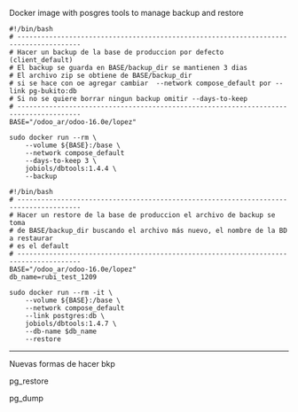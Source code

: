 Docker image with posgres tools to manage backup and restore

    #!/bin/bash
    # --------------------------------------------------------------------------------------
    # Hacer un backup de la base de produccion por defecto (client_default)
    # El backup se guarda en BASE/backup_dir se mantienen 3 dias
    # El archivo zip se obtiene de BASE/backup_dir
    # si se hace con oe agregar cambiar  --network compose_default por --link pg-bukito:db
    # Si no se quiere borrar ningun backup omitir --days-to-keep
    # --------------------------------------------------------------------------------------
    BASE="/odoo_ar/odoo-16.0e/lopez"

    sudo docker run --rm \
        --volume ${BASE}:/base \
        --network compose_default
        --days-to-keep 3 \
        jobiols/dbtools:1.4.4 \
        --backup

    #!/bin/bash
    # --------------------------------------------------------------------------------------
    # Hacer un restore de la base de produccion el archivo de backup se toma
    # de BASE/backup_dir buscando el archivo más nuevo, el nombre de la BD a restaurar
    # es el default
    # --------------------------------------------------------------------------------------
    BASE="/odoo_ar/odoo-16.0e/lopez"
    db_name=rubi_test_1209

    sudo docker run --rm -it \
        --volume ${BASE}:/base \
        --network compose_default
        --link postgres:db \
        jobiols/dbtools:1.4.7 \
        --db-name $db_name
        --restore

--------------------------------

Nuevas formas de hacer bkp

pg_restore

pg_dump
